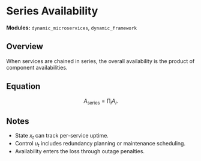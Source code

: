 # Series Availability

**Modules:** `dynamic_microservices`, `dynamic_framework`

## Overview

When services are chained in series, the overall availability is the product of component availabilities.

## Equation

$$A_{\text{series}} = \prod_i A_i.$$

## Notes

- State $x_t$ can track per-service uptime.
- Control $u_t$ includes redundancy planning or maintenance scheduling.
- Availability enters the loss through outage penalties.
